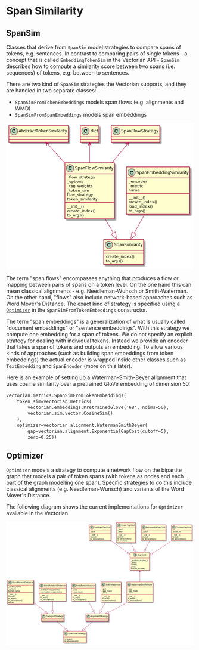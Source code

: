 # Span Similarity

## SpanSim

Classes that derive from `SpanSim` model strategies to compare spans
of tokens, e.g. sentences. In contrast to comparing pairs of single tokens -
a concept that is called `EmbeddingTokenSim` in the Vectorian API -
`SpanSim` describes how to compute a similarity score between
two spans (i.e. sequences) of tokens, e.g. between to sentences.

There are two kind of `SpanSim` strategies the Vectorian supports, and
they are handled in two separate classes:

* `SpanSimFromTokenEmbeddings` models span flows (e.g. alignments and WMD)
* `SpanSimFromSpanEmbeddings` models span embeddings

![Implementations of SpanSim](images/sim_span.png)

The term "span flows" encompasses anything that produces a flow or mapping
between pairs of spans on a token level. On the one hand this can mean classical
alignments - e.g. Needleman-Wunsch or Smith-Waterman. On the other hand,
"flows" also include network-based approaches such as Word Mover's Distance.
The exact kind of strategy is specified using a
[`Optimizer`](#Optimizer) in the `SpanSimFromTokenEmbeddings` constructor.

The term "span embeddings" is a generalization of what is usually called
"document embeddings" or "sentence embeddings". With this strategy we
compute one embedding for a span of tokens. We do not specify an explicit
strategy for dealing with individual tokens. Instead we provide an encoder
that takes a span of tokens and outputs an embedding. To allow various kinds
of approaches (such as building span embeddings from token embeddings) the
actual encoder is wrapped inside other classes such as `TextEmbedding` and
`SpanEncoder` (more on this later).

Here is an example of setting up a Waterman-Smith-Beyer alignment that uses
cosine similarity over a pretrained GloVe embedding of dimension 50:

```
vectorian.metrics.SpanSimFromTokenEmbeddings(
    token_sim=vectorian.metrics(
        vectorian.embeddings.PretrainedGloVe('6B', ndims=50),
        vectorian.sim.vector.CosineSim()
    ),
    optimizer=vectorian.alignment.WatermanSmithBeyer(
        gap=vectorian.alignment.ExponentialGapCost(cutoff=5),
        zero=0.25))
```

## Optimizer

`Optimizer` models a strategy to compute a network flow on the bipartite
graph that models a pair of token spans (with tokens as nodes and each part of
the graph modelling one span). Specific strategies to do this include classical
alignments (e.g. Needleman-Wunsch) and variants of the Word Mover's Distance.

The following diagram shows the current implementations for `Optimizer`
available in the Vectorian.

![Classes implementing Optimizer](images/alignment_uml.png)
